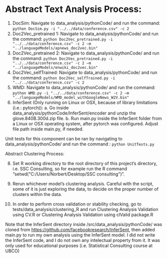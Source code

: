 # Abstract Text Analysis Process:
1.	DocSim: Navigate to data_analysis/pythonCode/ and run the command:
`python DocSim.py -i "../../data/conference.csv" -c 2`
2.	Doc2Vec_pretrained 1: Navigate to data_analysis/pythonCode/ and run the command:
`python Doc2Vec_pretrained.py -i "../../data/conference.csv" -c 2 –m "../languageModels/apnews_doc2vec.bin"`
3.	Doc2Vec_pretrained 2: Navigate to data_analysis/pythonCode/ and run the command:
`python Doc2Vec_pretrained.py -i "../../data/conference.csv" -c 2 –m "../languageModels/enwiki_doc2vec.bin"`
4.	Doc2Vec_selfTrained: Navigate to data_analysis/pythonCode/ and run the command:
`python Doc2Vec_selfTrained.py -i "../../data/conference.csv" -c 2`
5.	WMD: Navigate to data_analysis/pythonCode/ and run the command:
`python WMD.py -i "../../data/conference.csv" -c 2 –m "../languageModels/WMD_model_withGoogleNews_W2V.bin"`
6.	InferSent (Only running on Linux or OSX, because of library limitations (i.e.: pytorch)):
  a.	Go inside data_analysis/pythonCode/InferSent/encoder and unzip the glove.840B.300d.zip file.
  b.	Run main.py inside the InferSent folder from a Linux or OSX operating system, after pytorch was configured. Adjust file path inside main.py, if needed.

Unit tests for this component can be ran by navigating to data_analysis/pythonCode/ and run the command : `python UnitTests.py`

Abstract Clustering Process:

8.	Set R working directory to the root directory of this project’s directory, i.e. SSC Consulting, so for example run the R command “setwd("C:/Users/Norbert/Desktop/SSC consulting")”.

9.	Rerun whichever model’s clustering analysis. Careful with the script, some of it is just exploring the data, to decide on the proper number of clusters within the data.

10.	In order to perform cross validation or stability checking, go to tests/data_analysis/clustering_R and run Clustering Analysis Validation using CV.R or Clustering Analysis Validation using clValid package.R

Note that the InferSent directory inside /src/data_analysis/pythonCode/ was cloned from https://github.com/facebookresearch/InferSent, then added main.py to run my own analysis using the InferSent model. I did not write the InferSent code, and I do not own any intelectual property from it. It was only used for educational purposes (i.e. Statistical Consulting course at UBCO)

